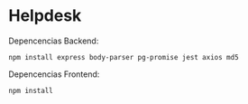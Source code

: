 # Helpdesk

Depencencias Backend:
```
npm install express body-parser pg-promise jest axios md5
```
Depencencias Frontend:
```
npm install 
```
